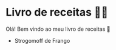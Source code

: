 #   Livro de receitas :man_cook:

Olá! Bem vindo ao meu livro de receitas :wave:

- Strogomoff de Frango
